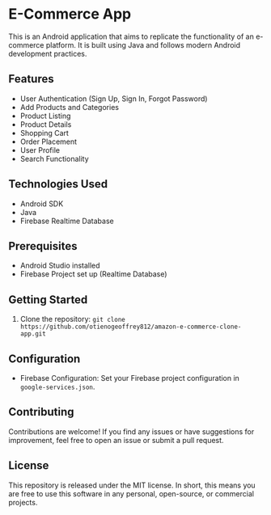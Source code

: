 # E-Commerce App

This is an Android application that aims to replicate the functionality of an e-commerce platform. It is built using Java and follows modern Android development practices.

## Features

- User Authentication (Sign Up, Sign In, Forgot Password)
- Add Products and Categories
- Product Listing
- Product Details
- Shopping Cart
- Order Placement
- User Profile
- Search Functionality

## Technologies Used

- Android SDK
- Java
- Firebase Realtime Database

## Prerequisites

- Android Studio installed
- Firebase Project set up (Realtime Database)

## Getting Started

1. Clone the repository: `git clone https://github.com/otienogeoffrey812/amazon-e-commerce-clone-app.git`

## Configuration

- Firebase Configuration:
  Set your Firebase project configuration in `google-services.json`.

## Contributing

Contributions are welcome! If you find any issues or have suggestions for improvement,
feel free to open an issue or submit a pull request.

## License

This repository is released under the MIT license. In short, this means you are free
to use this software in any personal, open-source, or commercial projects.
